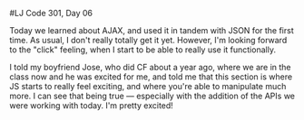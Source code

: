 #LJ Code 301, Day 06

Today we learned about AJAX, and used it in tandem with JSON for the first time. As usual, I don't really totally get it yet. However, I'm looking forward to the "click" feeling, when I start to be able to really use it functionally.

I told my boyfriend Jose, who did CF about a year ago, where we are in the class now and he was excited for me, and told me that this section is where JS starts to really feel exciting, and where you're able to manipulate much more. I can see that being true — especially with the addition of the APIs we were working with today. I'm pretty excited!
